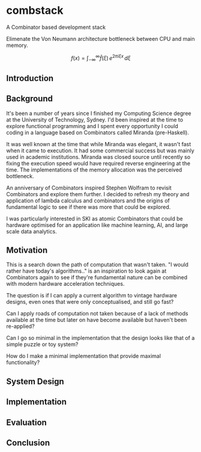 # combstack
A Combinator based development stack

Elimenate the Von Neumann architecture bottleneck between CPU and main memory.


$$
f(x) = \int_{-\infty}^\infty\hat f(\xi)\,e^{2 \pi i \xi x}\,d\xi
$$


## Introduction ##

## Background ##

It's been a number of years since I finished my Computing Science degree at the University of Technology, Sydney.  I'd been inspired at the time to explore functional programming and I spent every opportunity I could coding in a language based on Combinators called Miranda (pre-Haskell). 

It was well known at the time that while Miranda was elegant, it wasn't fast when it came to execution.  It had some commercial success but was mainly used in academic institutions.  Miranda was closed source until recently so fixing the execution speed would have required reverse engineering at the time.  The implementations of the memory allocation was the perceived bottleneck.

An anniversary of Combinators inspired Stephen Wolfram to revisit Combinators and explore them further.  I decided to refresh my theory and application of lambda calculus and combinators and the origins of fundamental logic to see if there was more that could be explored.

I was particularly interested in SKI as atomic Combinators that could be hardware optimised for an application like machine learning, AI, and large scale data analytics.
 
## Motivation ##

This is a search down the path of computation that wasn't taken.  "I would rather have today's algorithms.." is an inspiration to look
again at Combinators again to see if they're fundamental nature can be combined with modern hardware acceleration techniques.

The question is if I can apply a current algorithm to vintage hardware designs, even ones that were only conceptualised, and still go fast?

Can I apply roads of computation not taken because of a lack of methods available at the time but later on have become available but haven't been re-applied?

Can I go so minimal in the implementation that the design looks like that of a simple puzzle or toy system?

How do I make a minimal implementation that provide maximal functionality?

## System Design ##

## Implementation ##

## Evaluation ##

## Conclusion ##


